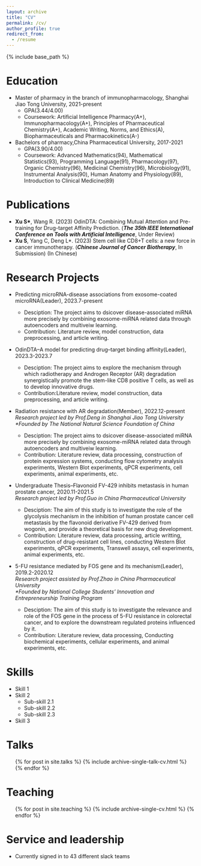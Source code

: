 ```yaml
---
layout: archive
title: "CV"
permalink: /cv/
author_profile: true
redirect_from:
  - /resume
---
```


{% include base_path %}

Education
======
* Master of pharmacy in the branch of immunopharmacology, Shanghai Jiao Tong University, 2021-present
  * GPA(3.44/4.00)
  * Coursework: Artificial Intelligence Pharmacy(A+), Immunopharmacology(A+), Principles of Pharmaceutical Chemistry(A+), Academic Writing, Norms, and   Ethics(A), Biopharmaceuticals and Pharmacokinetics(A-)
* Bachelors of pharmacy,China Pharmaceutical University, 2017-2021
  * GPA(3.90/4.00)
  * Coursework: Advanced Mathematics(94), Mathematical Statistics(93), Programming Language(91), Pharmacology(97), Organic Chemistry(96), Medicinal Chemistry(96), Microbiology(91), Instrumental Analysis(90), Human Anatomy and Physiology(89), Introduction to Clinical Medicine(89)
  
Publications
======
* __Xu S*__, Wang R. (2023) OdinDTA: Combining Mutual Attention and Pre-training for Drug-target Affinity Prediction. (_**The 35th IEEE International Conference on Tools with Artificial Intelligence**_, Under Review)
* __Xu S__, Yang C, Deng L*. (2023) Stem cell like CD8+T cells: a new force in cancer immunotherapy. (_**Chinese Journal of Cancer Biotherapy**_, In Submission) (In Chinese)
    
Research Projects
======
* Predicting microRNA-disease associations from exosome-coated microRNA(Leader), 2023.7-present
  * Desciption: The project aims to dsicover disease-associated miRNA more precisely by combining exosome-miRNA related data through autoencoders and multiveiw learning.
  * Contribution: Literature review, model construction, data preprocessing, and article writing.

* OdinDTA–A model for predicting drug–target binding affinity(Leader), 2023.3-2023.7
  * Desciption: The project aims to explore the mechanism through which radiotherapy and Androgen Receptor (AR) degradation synergistically promote the stem-like CD8 positive T cells, as well as to develop innovative drugs.
  * Contribution:Literature review, model construction, data preprocessing, and article writing.

* Radiation resistance with AR degradation(Member), 2022.12-present\
_Research project led by Prof.Deng in Shanghai Jiao Tong University_\
_*Founded by The National Natural Science Foundation of China_
  * Desciption: The project aims to dsicover disease-associated miRNA more precisely by combining exosome-miRNA related data through autoencoders and multiveiw learning.
  * Contribution: Literature review, data processing, construction of protein expression systems, conducting flow cytometry analysis experiments, Western Blot experiments, qPCR experiments, cell experiments, animal experiments, etc.

* Undergraduate Thesis–Flavonoid FV-429 inhibits metastasis in human prostate cancer, 2020.11-2021.5\
_Research project led by Prof.Guo in China Pharmaceutical University_
  * Desciption: The aim of this study is to investigate the role of the glycolysis mechanism in the inhibition of human prostate cancer cell metastasis by the flavonoid derivative FV-429 derived from wogonin, and provide a theoretical basis for new drug development.
  * Contribution: Literature review, data processing, article writting, construction of drug-resistant cell lines, conducting Western Blot experiments, qPCR experiments, Transwell assays, cell experiments, animal experiments, etc.
  
* 5-FU resistance mediated by FOS gene and its mechanism(Leader), 2019.2-2020.12\
_Research project assisted by Prof.Zhao in China Pharmaceutical University_\
_*Founded by National College Students’ Innovation and Entrepreneurship Training Program_
  * Desciption: The aim of this study is to investigate the relevance and role of the FOS gene in the process of 5-FU resistance in colorectal cancer, and to explore the downstream regulated proteins influenced by it.
  * Contribution: Literature review, data processing, Conducting biochemical experiments, cellular experiments, and animal experiments, etc.
  
Skills
======
* Skill 1
* Skill 2
  * Sub-skill 2.1
  * Sub-skill 2.2
  * Sub-skill 2.3
* Skill 3




   
Talks
======
  <ul>{% for post in site.talks %}
    {% include archive-single-talk-cv.html %}
  {% endfor %}</ul>
  
Teaching
======
  <ul>{% for post in site.teaching %}
    {% include archive-single-cv.html %}
  {% endfor %}</ul>
  
Service and leadership
======
* Currently signed in to 43 different slack teams
